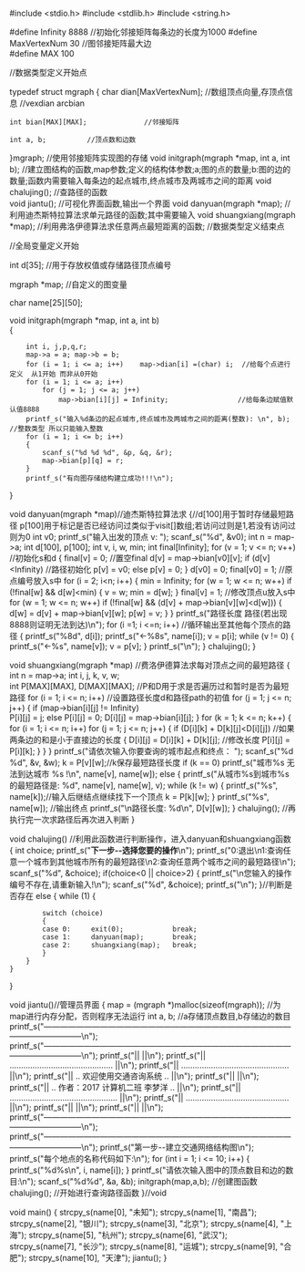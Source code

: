 #include <stdio.h>
#include <stdlib.h>
#include <string.h>

#define Infinity 8888                //初始化邻接矩阵每条边的长度为1000
#define MaxVertexNum 30				 //图邻接矩阵最大边  
#define MAX 100

//数据类型定义开始点



typedef struct mgraph
{
	char dian[MaxVertexNum]; //数组顶点向量,存顶点信息   //vexdian  arcbian

	int bian[MAX][MAX];              //邻接矩阵

	int a, b;          //顶点数和边数

}mgraph;                         //使用邻接矩阵实现图的存储
void initgraph(mgraph *map, int a, int b);    //建立图结构的函数,map参数;定义的结构体参数;a;图的点的数量;b:图的边的数量;函数内需要输入每条边的起点城市,终点城市及两城市之间的距离
void chalujing();							//查路径的函数	
void jiantu();								//可视化界面函数,输出一个界面
void danyuan(mgraph *map);					//利用迪杰斯特拉算法求单元路径的函数;其中需要输入
void shuangxiang(mgraph *map);				//利用弗洛伊德算法求任意两点最短距离的函数;
//数据类型定义结束点 

//全局变量定义开始

int d[35];                     //用于存放权值或存储路径顶点编号

mgraph  *map;               //自定义的图变量

char name[25][50];


void initgraph(mgraph *map, int a, int b)  
{

		int i, j,p,q,r;
		map->a = a; map->b = b;
		for (i = 1; i <= a; i++)	map->dian[i] =(char) i;  //给每个点进行定义  从1开始 而非从0开始
		for (i = 1; i <= a; i++)
			for (j = 1; j <= a; j++)
				map->bian[i][j] = Infinity;					//给每条边赋值默认值8888
		printf_s("输入%d条边的起点城市,终点城市及两城市之间的距离(整数): \n", b); //整数类型 所以只能输入整数
		for (i = 1; i <= b; i++)     
		{
			scanf_s("%d %d %d", &p, &q, &r);
			map->bian[p][q] = r;
		}
		printf_s("有向图存储结构建立成功!!!\n");
}

void danyuan(mgraph *map)//迪杰斯特拉算法求
	{//d[100]用于暂时存储最短路径  p[100]用于标记是否已经访问过类似于visit[]数组;若访问过则是1,若没有访问过则为0
		int v0;
		printf_s("输入出发的顶点 v: ");
		scanf_s("%d", &v0);
		int n = map->a;
		int d[100], p[100];
		int v, i, w, min;
		int final[Infinity];
		for (v = 1; v <= n; v++)  //初始化s和d
		{
			final[v] = 0;         //置空final
			d[v] = map->bian[v0][v];
			if (d[v]<Infinity)   //路径初始化
				p[v] = v0;
			else
				p[v] = 0;
		}
		d[v0] = 0; final[v0] = 1;  //原点编号放入s中
		for (i = 2; i<n; i++)
		{
			min = Infinity;
			for (w = 1; w <= n; w++)
			if (!final[w] && d[w]<min)
			{
				v = w; min = d[w];
			}
			final[v] = 1;    //修改顶点u放入s中
			for (w = 1; w <= n; w++)
			if (!final[w] && (d[v] + map->bian[v][w]<d[w]))
			{
				d[w] = d[v] + map->bian[v][w];
				p[w] = v;
			}
		}
		printf_s("路径长度     路径(若出现8888则证明无法到达)\n");
		for (i =1; i <=n; i++)  //循环输出至其他每个顶点的路径
		{
			printf_s("%8d", d[i]);
			printf_s("<-%8s", name[i]);
			v = p[i];
			while (v != 0)
			{
				printf_s("<-%s", name[v]);
				v = p[v];
			}
			printf_s("\n");
		}
		chalujing();
}

void shuangxiang(mgraph *map)  //费洛伊德算法求每对顶点之间的最短路径
{
	int n = map->a;
	int i, j, k, v, w;	
	int P[MAX][MAX], D[MAX][MAX];   //P和D用于求是否遍历过和暂时是否为最短路径
	for (i = 1; i <= n; i++)  //设置路径长度d和路径path的初值
	for (j = 1; j <= n; j++)
	{
		if (map->bian[i][j] != Infinity)  
			P[i][j] = j;
		else
			P[i][j] = 0;
		D[i][j] = map->bian[i][j];
	}
	for (k = 1; k <= n; k++)
	{
		for (i = 1; i <= n; i++)
		for (j = 1; j <= n; j++)
		{
			if (D[i][k] + D[k][j]<D[i][j])    //如果两条边的和是小于直接边的长度
			{
				D[i][j] = D[i][k] + D[k][j]; //修改长度
				P[i][j] = P[i][k];
			}
		}
	}
	printf_s("请依次输入你要查询的城市起点和终点： ");
	scanf_s("%d %d", &v, &w);
	k = P[v][w];//k保存最短路径长度
	if (k == 0)
		printf_s("城市%s 无法到达城市 %s !\n", name[v], name[w]);
	else
	{
		printf_s("从城市%s到城市%s的最短路径是: %d", name[v], name[w], v);
		while (k != w)
		{
			printf_s("%s", name[k]);//输入后继结点继续找下一个顶点
			k = P[k][w];
		}
		printf_s("%s", name[w]); //输出终点
		printf_s("\n路径长度: %d\n", D[v][w]);
	}
	chalujing();   //再执行完一次求路径后再次进入判断
}

void chalujing()  //利用此函数进行判断操作，进入danyuan和shuangxiang函数
{
	int choice;
	printf_s("********下一步--选择您要的操作********\n");
	printf_s("0:退出\n1:查询任意一个城市到其他城市所有的最短路径\n2:查询任意两个城市之间的最短路径\n");
	scanf_s("%d", &choice);
	if(choice<0 || choice>2)
	{
		printf_s("\n您输入的操作编号不存在,请重新输入!\n");
		scanf_s("%d", &choice);
		printf_s("\n");
	}//判断是否存在
	else
	{
		while (1)
		{

			switch (choice)
			{
			case 0:		exit(0);			break;
			case 1:		danyuan(map);		break;
			case 2:		shuangxiang(map);	break;
			}
		}
	}

	
}

void jiantu()//管理员界面
{
	map = (mgraph *)malloc(sizeof(mgraph));  //为map进行内存分配，否则程序无法运行
	int a, b;		//a存储顶点数目,b存储边的数目
	printf_s("————————————————————————————————————————\n");
	printf_s("————————————————————————————————————————\n");
	printf_s("||                                                                            ||\n");
	printf_s("||               .............................................                ||\n");
	printf_s("||              ...............................................               ||\n");
	printf_s("||              ..            欢迎使用交通咨询系统           ..               ||\n");
	printf_s("||                                                                            ||\n");
	printf_s("||              ..        作者：2017 计算机二班 李梦洋       ..               ||\n");
	printf_s("||              ...............................................               ||\n");
	printf_s("||               .............................................                ||\n");
	printf_s("||                                                                            ||\n");
	printf_s("||                                                                            ||\n");
	printf_s("————————————————————————————————————————\n");
	printf_s("————————————————————————————————————————\n");
	printf_s("第一步--建立交通网络结构图\n");
	printf_s("每个地点的名称代码如下:\n");
	for (int i = 1; i <= 10; i++)
	{
		printf_s("%d%s\n", i, name[i]);
	}
	printf_s("请依次输入图中的顶点数目和边的数目:\n");
	scanf_s("%d%d", &a, &b);
	initgraph(map,a,b);			//创建图函数
	chalujing();			//开始进行查询路径函数
}//void



void main()
{
	strcpy_s(name[0], "未知");
	strcpy_s(name[1], "南昌");
	strcpy_s(name[2], "银川");
	strcpy_s(name[3], "北京");
	strcpy_s(name[4], "上海");
	strcpy_s(name[5], "杭州");
	strcpy_s(name[6], "武汉");
	strcpy_s(name[7], "长沙");
	strcpy_s(name[8], "运城");
	strcpy_s(name[9], "合肥");
	strcpy_s(name[10], "天津");
	jiantu();
}

